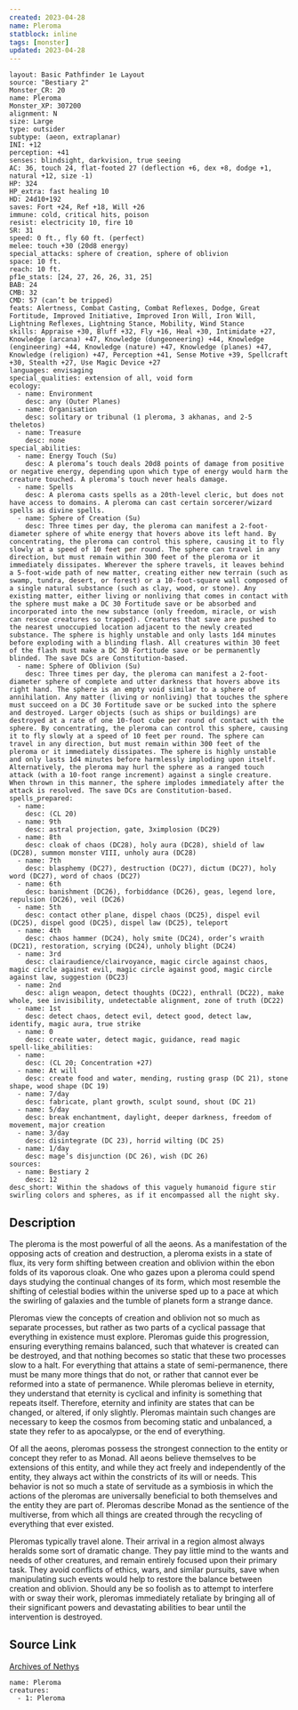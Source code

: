 ```yaml
---
created: 2023-04-28
name: Pleroma
statblock: inline
tags: [monster]
updated: 2023-04-28
---
```

```statblock
layout: Basic Pathfinder 1e Layout
source: "Bestiary 2"
Monster_CR: 20
name: Pleroma
Monster_XP: 307200
alignment: N
size: Large
type: outsider
subtype: (aeon, extraplanar)
INI: +12
perception: +41
senses: blindsight, darkvision, true seeing
AC: 36, touch 24, flat-footed 27 (deflection +6, dex +8, dodge +1, natural +12, size -1)
HP: 324
HP_extra: fast healing 10
HD: 24d10+192
saves: Fort +24, Ref +18, Will +26
immune: cold, critical hits, poison
resist: electricity 10, fire 10
SR: 31
speed: 0 ft., fly 60 ft. (perfect)
melee: touch +30 (20d8 energy)
special_attacks: sphere of creation, sphere of oblivion
space: 10 ft.
reach: 10 ft.
pf1e_stats: [24, 27, 26, 26, 31, 25]
BAB: 24
CMB: 32
CMD: 57 (can’t be tripped)
feats: Alertness, Combat Casting, Combat Reflexes, Dodge, Great Fortitude, Improved Initiative, Improved Iron Will, Iron Will, Lightning Reflexes, Lightning Stance, Mobility, Wind Stance
skills: Appraise +30, Bluff +32, Fly +16, Heal +30, Intimidate +27, Knowledge (arcana) +47, Knowledge (dungeoneering) +44, Knowledge (engineering) +44, Knowledge (nature) +47, Knowledge (planes) +47, Knowledge (religion) +47, Perception +41, Sense Motive +39, Spellcraft +30, Stealth +27, Use Magic Device +27
languages: envisaging
special_qualities: extension of all, void form
ecology:
  - name: Environment
    desc: any (Outer Planes)
  - name: Organisation
    desc: solitary or tribunal (1 pleroma, 3 akhanas, and 2-5 theletos)
  - name: Treasure
    desc: none
special_abilities:
  - name: Energy Touch (Su)
    desc: A pleroma’s touch deals 20d8 points of damage from positive or negative energy, depending upon which type of energy would harm the creature touched. A pleroma’s touch never heals damage.
  - name: Spells
    desc: A pleroma casts spells as a 20th-level cleric, but does not have access to domains. A pleroma can cast certain sorcerer/wizard spells as divine spells.
  - name: Sphere of Creation (Su)
    desc: Three times per day, the pleroma can manifest a 2-foot-diameter sphere of white energy that hovers above its left hand. By concentrating, the pleroma can control this sphere, causing it to fly slowly at a speed of 10 feet per round. The sphere can travel in any direction, but must remain within 300 feet of the pleroma or it immediately dissipates. Wherever the sphere travels, it leaves behind a 5-foot-wide path of new matter, creating either new terrain (such as swamp, tundra, desert, or forest) or a 10-foot-square wall composed of a single natural substance (such as clay, wood, or stone). Any existing matter, either living or nonliving that comes in contact with the sphere must make a DC 30 Fortitude save or be absorbed and incorporated into the new substance (only freedom, miracle, or wish can rescue creatures so trapped). Creatures that save are pushed to the nearest unoccupied location adjacent to the newly created substance. The sphere is highly unstable and only lasts 1d4 minutes before exploding with a blinding flash. All creatures within 30 feet of the flash must make a DC 30 Fortitude save or be permanently blinded. The save DCs are Constitution-based.
  - name: Sphere of Oblivion (Su)
    desc: Three times per day, the pleroma can manifest a 2-foot-diameter sphere of complete and utter darkness that hovers above its right hand. The sphere is an empty void similar to a sphere of annihilation. Any matter (living or nonliving) that touches the sphere must succeed on a DC 30 Fortitude save or be sucked into the sphere and destroyed. Larger objects (such as ships or buildings) are destroyed at a rate of one 10-foot cube per round of contact with the sphere. By concentrating, the pleroma can control this sphere, causing it to fly slowly at a speed of 10 feet per round. The sphere can travel in any direction, but must remain within 300 feet of the pleroma or it immediately dissipates. The sphere is highly unstable and only lasts 1d4 minutes before harmlessly imploding upon itself. Alternatively, the pleroma may hurl the sphere as a ranged touch attack (with a 10-foot range increment) against a single creature. When thrown in this manner, the sphere implodes immediately after the attack is resolved. The save DCs are Constitution-based.
spells_prepared:
  - name:
    desc: (CL 20)
  - name: 9th
    desc: astral projection, gate, 3ximplosion (DC29)
  - name: 8th
    desc: cloak of chaos (DC28), holy aura (DC28), shield of law (DC28), summon monster VIII, unholy aura (DC28)
  - name: 7th
    desc: blasphemy (DC27), destruction (DC27), dictum (DC27), holy word (DC27), word of chaos (DC27)
  - name: 6th
    desc: banishment (DC26), forbiddance (DC26), geas, legend lore, repulsion (DC26), veil (DC26)
  - name: 5th
    desc: contact other plane, dispel chaos (DC25), dispel evil (DC25), dispel good (DC25), dispel law (DC25), teleport
  - name: 4th
    desc: chaos hammer (DC24), holy smite (DC24), order’s wraith (DC21), restoration, scrying (DC24), unholy blight (DC24)
  - name: 3rd
    desc: clairaudience/clairvoyance, magic circle against chaos, magic circle against evil, magic circle against good, magic circle against law, suggestion (DC23)
  - name: 2nd
    desc: align weapon, detect thoughts (DC22), enthrall (DC22), make whole, see invisibility, undetectable alignment, zone of truth (DC22)
  - name: 1st
    desc: detect chaos, detect evil, detect good, detect law, identify, magic aura, true strike
  - name: 0
    desc: create water, detect magic, guidance, read magic
spell-like_abilities:
  - name:
    desc: (CL 20; Concentration +27)
  - name: At will
    desc: create food and water, mending, rusting grasp (DC 21), stone shape, wood shape (DC 19)
  - name: 7/day
    desc: fabricate, plant growth, sculpt sound, shout (DC 21)
  - name: 5/day
    desc: break enchantment, daylight, deeper darkness, freedom of movement, major creation
  - name: 3/day
    desc: disintegrate (DC 23), horrid wilting (DC 25)
  - name: 1/day
    desc: mage’s disjunction (DC 26), wish (DC 26)
sources:
  - name: Bestiary 2
    desc: 12
desc_short: Within the shadows of this vaguely humanoid figure stir swirling colors and spheres, as if it encompassed all the night sky. 
```
## Description
The pleroma is the most powerful of all the aeons. As a manifestation of the opposing acts of creation and destruction, a pleroma exists in a state of flux, its very form shifting between creation and oblivion within the ebon folds of its vaporous cloak. One who gazes upon a pleroma could spend days studying the continual changes of its form, which most resemble the shifting of celestial bodies within the universe sped up to a pace at which the swirling of galaxies and the tumble of planets form a strange dance. 

Pleromas view the concepts of creation and oblivion not so much as separate processes, but rather as two parts of a cyclical passage that everything in existence must explore. Pleromas guide this progression, ensuring everything remains balanced, such that whatever is created can be destroyed, and that nothing becomes so static that these two processes slow to a halt. For everything that attains a state of semi-permanence, there must be many more things that do not, or rather that cannot ever be reformed into a state of permanence. While pleromas believe in eternity, they understand that eternity is cyclical and infinity is something that repeats itself. Therefore, eternity and infinity are states that can be changed, or altered, if only slightly. Pleromas maintain such changes are necessary to keep the cosmos from becoming static and unbalanced, a state they refer to as apocalypse, or the end of everything. 

Of all the aeons, pleromas possess the strongest connection to the entity or concept they refer to as Monad. All aeons believe themselves to be extensions of this entity, and while they act freely and independently of the entity, they always act within the constricts of its will or needs. This behavior is not so much a state of servitude as a symbiosis in which the actions of the pleromas are universally beneficial to both themselves and the entity they are part of. Pleromas describe Monad as the sentience of the multiverse, from which all things are created through the recycling of everything that ever existed. 

Pleromas typically travel alone. Their arrival in a region almost always heralds some sort of dramatic change. They pay little mind to the wants and needs of other creatures, and remain entirely focused upon their primary task. They avoid conflicts of ethics, wars, and similar pursuits, save when manipulating such events would help to restore the balance between creation and oblivion. Should any be so foolish as to attempt to interfere with or sway their work, pleromas immediately retaliate by bringing all of their significant powers and devastating abilities to bear until the intervention is destroyed.
## Source Link
[Archives of Nethys](https://aonprd.com/MonsterDisplay.aspx?ItemName=Pleroma)
```encounter-table
name: Pleroma
creatures:
  - 1: Pleroma
```
